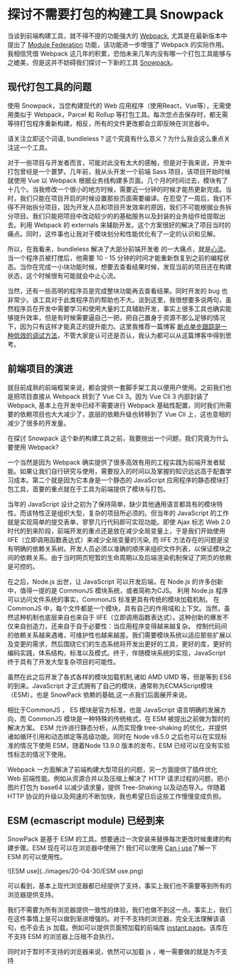 # 探讨不需要打包的构建工具 Snowpack

当谈到前端构建工具，就不得不提的功能强大的 [Webpack](https://www.webpackjs.com/), 尤其是在最新版本中提出了 [Module Federation](https://indepth.dev/webpack-5-module-federation-a-game-changer-in-javascript-architecture/#its-important-to-note-these-are-special-entry-points-they-are-only-a-few-kb-in-size-containing-a-special-webpack-runtime-that-can-interface-with-the-host-it-is-not-a-standard-entry-point--7/) 功能，该功能进一步增强了 Webpack 的实际作用。我相信凭借 Webpack 这几年的积累，恐怕未来几年内没有哪一个打包工具能够与之媲美，但是这并不妨碍我们探讨一下新的工具 [Snowpack](https://www.snowpack.dev/)。

## 现代打包工具的问题

使用 Snowpack，当您构建现代的 Web 应用程序（使用React，Vue等），无需使用类似于 Webpack，Parcel 和 Rollup  等打包工具。每次您点击保存时，都无需等待打包程序重新构建。相反，所有的文件更改都会立即反映在浏览器中。

请关注立即这个词语,  bundleless ? 这个究竟有什么意义？为什么我会这么重点关注这一个工具。

对于一些项目与开发者而言，可能对此没有太大的感触，但是对于我来说，开发中打包曾经是一个噩梦。几年前，我从头开发一个前端 Sass 项目，该项目开始时候就使用 Vue 以 Webpack 根据业务线构建多页面。几个月的时间过去，模块有了十几个。当我修改一个很小的地方时候，需要近一分钟的时候才能热更新完成。当时，我们只能在项目开启的时候设置那些页面需要编译。在忍受了一周后，我们不得不开始拆分项目，因为开发人员和项目开发效率的原因，我们不可能根据业务拆分项目。我们只能把项目中改动较少的的基础服务以及封装的业务组件给提取出去。利用 Webpack 的 externals 来辅助开发。这个方案很好的解决了项目当时的痛点。同时，这件事也让我对于模块划分和性能优化有了一定的认识和见解。

所以，在我看来，bundleless 解决了大部分前端开发者 的一大痛点，就是[心流]([https://baike.baidu.com/item/%E5%BF%83%E6%B5%81/9824097?fr=aladdin](https://baike.baidu.com/item/心流/9824097?fr=aladdin))。当一个程序员被打搅后，他需要 10 - 15 分钟的时间才能重新恢复到之前的编程状态。当你在完成一小块功能时候，想要去查看结果时候，发现当前的项目还在构建状态，这个时候很有可能就会中止心流。

当然，还有一些高明的程序员是完成整块功能再去查看结果。同时开发的 bug 也非常少。该工具对于此类程序员的帮助也不大。谈到这里，我很想要多说两句，虽然程序员在开发中需要学习和使用大量的工具辅助开发，事实上很多工具也确实能够提升效率，但是有时候需要逼自己一把，把自己置身于资源不那么足够的情况下，因为只有这样才能真正的提升能力。这里我推荐一篇博客 [断点单步跟踪是一种低效的调试方法](https://blog.codingnow.com/2018/05/ineffective_debugger.html)，不管大家是认可还是否认，我认为都可以从这篇博客中得到思考。

## 前端项目的演进

就目前成熟的前端框架来说，都会提供一套脚手架工具以便用户使用。之前我们也是把项目直接从 Webpack 转到了 Vue Cli 3。因为 Vue Cli 3 内部封装了 Webpack, 基本上在开发中已经不需要进行 Webpack 基础性配置，同时我们所需要的依赖项目也大大减少了，底层的依赖升级也转移到了 Vue Cli 上，这也变相的减少了很多的开发量。

在探讨 Snowpack 这个新的构建工具之前，我要抛出一个问题，我们究竟为什么要使用 Webpack? 

一个当然是因为 Webpack 确实提供了很多高效有用的工程实践为前端开发者赋能。如果让我们自行研究与使用，需要投入的时间以及掌握的知识远远高于配置学习成本。第二个就是因为它本身是一个静态的 JavaScript 应用程序的静态模块打包工具，首要的重点就在于工具为前端提供了模块与打包。

当年的 JavaScript 设计之初为了保持简单，缺少其他通用语言都具有的模块特性。而该特性正是组织大型，复杂的项目所必须的。但当年的 JavaScript 的工作就是实现简单的提交表单，寥寥几行代码即可实现功能。即使 Ajax 标志 Web 2.0 时代的到来阶段，前端开发的重点还是放在减少全局变量上，于是我们开始使用 IIFE（立即调用函数表达式）来减少全局变量的污染, 而 IIFE 方法存在的问题是没有明确的依赖关系树。开发人员必须以准确的顺序来组织文件列表，以保证模块之间的依赖关系。由于当时网页短暂的生命周期以及后端渲染机制保证了网页的依赖是可控的。

在之后，Node.js 出世，让 JavaScript 可以开发后端，在 Node.js 的许多创新中，值得一提的是 CommonJS 模块系统，或者简称为CJS。 利用 Node.js 程序可以访问文件系统的事实，CommonJS 标准更具有传统的模块加载机制。 在 CommonJS 中，每个文件都是一个模块，具有自己的作用域和上下文。当然，虽然这种机制也底层来自也来自于  IIFE（立即调用函数表达式）。这种创新的爆发不仅来自创造力，还来自于自于必要性：当应用程序变得越来越复杂。 控制代码间的依赖关系越来遇难，可维护性也越来越差。我们需要模块系统以适应那些扩展以及变更的需求，然后围绕它们的生态系统将开发出更好的工具，更好的库，更好的编码实践，体系结构，标准以及模式。终于，伴随模块系统的实现，JavaScript 终于具有了开发大型复杂项目的可能性。

虽然在此之后开发了各式各样的模块加载机制,诸如 AMD UMD 等，但是等到 ES6 的到来。JavaScript 才正式拥有了自己的模块，通常称为ECMAScript模块（ESM）。也是 SnowPack 依赖的基础,这一点我们后面展开来说。

相比于CommonJS ， ES 模块是官方标准，也是 JavaScript 语言明确的发展方向，而 CommonJS 模块是一种特殊的传统格式，在 ESM 被提出之前做为暂时的解决方案。 ESM 允许进行静态分析，从而实现像 tree-shaking 的优化，并提供诸如循环引用和动态绑定等高级功能。同时在 Node v8.5.0 之后也可以在实现标准的情况下使用 ESM，随着Node 13.9.0 版本的发布，ESM 已经可以在没有实验性标志的情况下使用。

Webpack 一方面解决了前端构建大型项目的问题，另一方面提供了插件优化 Web 前端性能。例如从资源合并以及压缩上解决了 HTTP 请求过程的问题，把小图片打包为 base64 以减少请求量，提供 Tree-Shaking 以及动态导入。伴随着 HTTP 协议的升级以及网速的不断加快，我也希望日后这些工作慢慢变成负担。

## ESM (ecmascript module) 已经到来

SnowPack 是基于 ESM 的工具。想要通过一次安装来替换每次更改时候重建的构建步骤。ESM 现在可以在浏览器中使用了! 我们可以使用 [Can i use]()了解一下 ESM 的可以使用性。

![ESM use](../images/20-04-30/ESM use.png)

可以看到，基本上现代浏览器都已经提供了支持，事实上我们也不需要等到所有的浏览器提供支持。

我们不需要为所有浏览器提供一致性的体验，我们也做不到这一点。事实上，我们在这件事情上是可以做到渐进增强的。对于不支持的浏览器，完全无法理解该语句，也不会去 js 加载。例如可以提供页面预加载的前端库 [instant.page](https://instant.page/)。该库在不支持 ESM 的浏览器上压根不会执行。

同时对于暂时不支持的浏览器来说，依然可以加载 js ，唯一需要做的就是为不支持 <script type="module"> 的浏览器提供一个降级方案。。正如下面的代码，在现代浏览器中，会加载 module.mjs，同时现代浏览器会忽略携带 nomodule 的js。而在之前的浏览器会加载后面的 js 文件。如果你想进一步阅读的话，可以参考 [ECMAScript modules in browsers](https://jakearchibald.com/2017/es-modules-in-browsers/) 。

```html
<script type="module" src="module.mjs"></script>
<script nomodule src="fallback.js"></script>
```

同时，我们可以通过 type="module" 来判断出现代的浏览器。而支持type="module" 的浏览器都支持你所熟知的大部分 ES6 语法,通过这个特性，我们可以打包出两种代码，为现代浏览器提供新的代码，而为不支持 ESM 的浏览器提供另一套代码， 具体可以参考 [Phillip Walton 精彩的博文](https://philipwalton.com/articles/deploying-es2015-code-in-production-today/),这里也有翻译版本 [如何在生产环境中部署ES2015+](https://jdc.jd.com/archives/4911)。如果当前项目已经开始从 webpack 阵营转到 Vue CLI 阵营的话，那么恭喜你，上述解决方案已经被内置到 Vue CLI 当中去了。只需要使用如下指令，项目便会产生两个版本的包。具体可以参考 [Vue CLI 现代模式](https://cli.vuejs.org/zh/guide/browser-compatibility.html#现代模式)。

## Snowpack 解决了什么？

出于对主流浏览器的判断，SnowPack 大胆采用 ESM，其原理也很简单，内部帮助我们将  node_modules  的代码整理并且安装到 一个叫做 web_modules 的文件夹中，需要的时候直接到该文件夹中引入即可。其目标也是为了解决第三方代码的引入问题。(注明: 安装 Snowpack 需要 node v10.17.0 以上版本)

当然，如果仅仅只为了解决第三方引入的问题，事实上我们自己也可以手动解决，但是面对错综复杂的第三方库，我们自己通过 node 来构建未免有些过于复杂。同时，该工具依然会提供使用 TypeScript 以及 Babel 的方案 ,同时也为我们提供了少量的配置选项来帮助我们管理第三方依赖。同时，Snowpack 还可以通过 --nomodule 支持旧版浏览器。同时它也可以根据当前引入的模块来自动构建依赖。

当浏览器本身已经开始支持模块，如果网络速度已经不再是限制，那么我们是否应该离开复杂的构建环境转向简单的代码? 答案是肯定的，简单的方案一定会赢得开发者的青睐。

说到这里，我不禁想到当年刚刚学习软件时侯总是遇到 BS (浏览器与服务器)架构和 CS (客户端与服务器) 架构的问题与选择。历史的选择告诉我们，能够使用 BS 架构的软件，一定会用 BS 架构。如果桌面端的 CS 转向 BS 是一条漫长的探索之路，那么移动端的 CS 转向 BS 则是必经之路。

对于 Vue 这种渐进式的框架来说，即使没有打包工具，我们依然可以在 html 中直接引入开发，而对于 React, Svelte 这些需要编译才能够使用的库来说，SnowPack 也提供了方案来帮助我们协作解决。对于 css 图片这些，浏览器不支持用 js 导入，我们还需要为其改造，具体的实现可以直接学习 [Snowpack 官网](https://www.snowpack.dev/) 以及 [Snowpack 例子](https://github.com/pikapkg/snowpack#examples)。

说了 Snowpack 的优势，我们也必须聊一聊 Snowpack 的劣势。过于激进一定是劣势，毕竟不支持 ESM 的库还是很多，面对企业应用开发，我们还是需要稳定的工具。同时面对强大脚手架工具，过于捉襟见肘，需要付出更大的精力来维持系统的一致性。同时，在浏览器使用模块化之后，前端代码更容易被分析，这个是否会影响项目本身，事实上也有待商榷。没有模块热更新功能，这点令开发很痛苦。

## 题外话 vite

前两天，Vue3 beta 版本出世，在直播中，Vue 开发者尤雨溪也是顺带说了一下为 Vue 3 提供的“小”工具 [vite](https://github.com/vuejs/vite) ,我在闲暇之时也是去把玩了一下。该工具也是根据浏览器 ESM 结合 node 来针对每个更改模块进行即时编译后直接提供给浏览器。 也就是说，当你在开发中修改了某个 vue 文件之后，node 会编译该文件并且通过 HMR 提供给浏览器当前编译后的 vue 文件。

相对比 Snowpack 来说，该方案则更加优美 (个人感觉)。同时兼顾了开发和生产环境。虽然在当前阶段还不能投入生产，但是我相信 vite 在未来会大放光芒。

## 展望

前几年，我们需要 Webpack 配置工程师，随着 [Parcel](https://parceljs.org/) 的发布, Webpack 随后也提供了零配置，伴随着依赖升级的复杂度一步步变高，各个框架也是将 Webpack 作为自己的依赖提供更优的工具，伴随着 bundleless。我们可以看到，前端开发难度降低的同时体验也在提升，这是一件好事。

同时，云端 Serverless 架构也降低了创业公司对基础建设的需求。也许将来真的会有业务人员投入到开发中来。而我们也有更多的时间投入到业务场景与业务需求中去。

[Snowpack 官网](https://www.snowpack.dev/) 

[Vue CLI 现代模式](https://cli.vuejs.org/zh/guide/browser-compatibility.html#现代模式)

[如何在生产环境中部署ES2015+](https://jdc.jd.com/archives/4911)

[snowpack，提高10倍打包速度](https://zhuanlan.zhihu.com/p/108222057)

 [断点单步跟踪是一种低效的调试方法](https://blog.codingnow.com/2018/05/ineffective_debugger.html)

[vite](https://github.com/vuejs/vite)